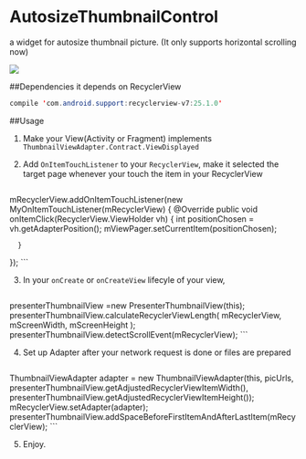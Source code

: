# AutosizeThumbnailControl
a widget for autosize thumbnail picture. (It only supports horizontal scrolling now)

![](https://github.com/KazafChen/AutosizeThumbnailControl/blob/master/Screenshot_20170227-165532.jpg)


##Dependencies
it depends on RecyclerView
```java
compile 'com.android.support:recyclerview-v7:25.1.0'
```

##Usage
1. Make your View(Activity or Fragment) implements `ThumbnailViewAdapter.Contract.ViewDisplayed`

2. Add `OnItemTouchListener` to your `RecyclerView`, make it selected the target page whenever your touch the item in your RecyclerView

    ```java
mRecyclerView.addOnItemTouchListener(new MyOnItemTouchListener(mRecyclerView) {
      @Override
      public void onItemClick(RecyclerView.ViewHolder vh) {
          int positionChosen = vh.getAdapterPosition();
          mViewPager.setCurrentItem(positionChosen);

      }
  });
    ```

3. In your `onCreate` or `onCreateView` lifecyle of your view, 
    ```java
  presenterThumbnailView =new PresenterThumbnailView(this);
  presenterThumbnailView.calculateRecyclerViewLength(
          mRecyclerView,
          mScreenWidth,
          mScreenHeight
  );
  presenterThumbnailView.detectScrollEvent(mRecyclerView);
    ```

4. Set up Adapter after your network request is done or files are prepared
   ```
  ThumbnailViewAdapter adapter = new ThumbnailViewAdapter(this, picUrls, presenterThumbnailView.getAdjustedRecyclerViewItemWidth(), presenterThumbnailView.getAdjustedRecyclerViewItemHeight());
  mRecyclerView.setAdapter(adapter);
  presenterThumbnailView.addSpaceBeforeFirstItemAndAfterLastItem(mRecyclerView);
    ```

5. Enjoy.

